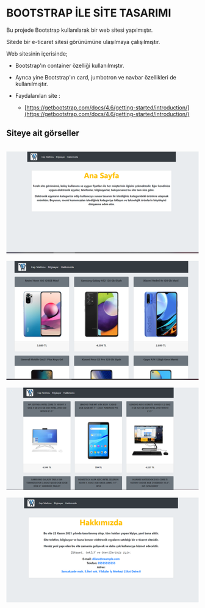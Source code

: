 # BOOTSTRAP İLE SİTE TASARIMI 

 Bu projede Bootstrap kullanılarak bir web sitesi yapılmıştır.

Sitede bir e-ticaret sitesi görünümüne ulaşılmaya çalışılmıştır.

Web sitesinin içerisinde;

- Bootstrap'ın container özelliği kullanılmıştır.
- Ayrıca yine Bootstrap'ın card, jumbotron ve navbar özellikleri de kullanılmıştır.

- Faydalanılan site :
    * [https://getbootstrap.com/docs/4.6/getting-started/introduction/](https://getbootstrap.com/docs/4.6/getting-started/introduction/)


## Siteye ait görseller

&nbsp;
![EkranAlıntısı1](images/alıntılar/alinti1.png)
&nbsp;
![EkranAlıntısı2](images/alıntılar/alinti2.png)
&nbsp;
![EkranAlıntısı3](images/alıntılar/alinti3.png)
&nbsp;
![EkranAlıntısı4](images/alıntılar/alinti4.png)
&nbsp;